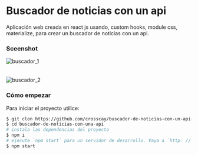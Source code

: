# Buscador de noticias con un api
Aplicación web creada en react js usando, custom hooks, module css, materialize, para crear un buscador de noticias con un api.

### Sceenshot
![buscador_1](https://user-images.githubusercontent.com/15184739/91649035-da4e8780-ea34-11ea-942b-3f4220f434b1.PNG)
<br />
<br />
<br />
![buscador_2](https://user-images.githubusercontent.com/15184739/91649036-e63a4980-ea34-11ea-9888-31c5bc991d28.PNG)

### Cómo empezar

Para iniciar el proyecto utilice:

```bash
$ git clon https://github.com/crosscay/buscador-de-noticias-con-un-api-react-js.git
$ cd buscador-de-noticias-con-una-api
# instala las dependencias del proyecto
$ npm i
# ejecute `npm start` para un servidor de desarrollo. Vaya a `http: // localhost: 3000 /`. La aplicación se volverá a cargar automáticamente si cambia alguno de los archivos de origen.
$ npm start
```

